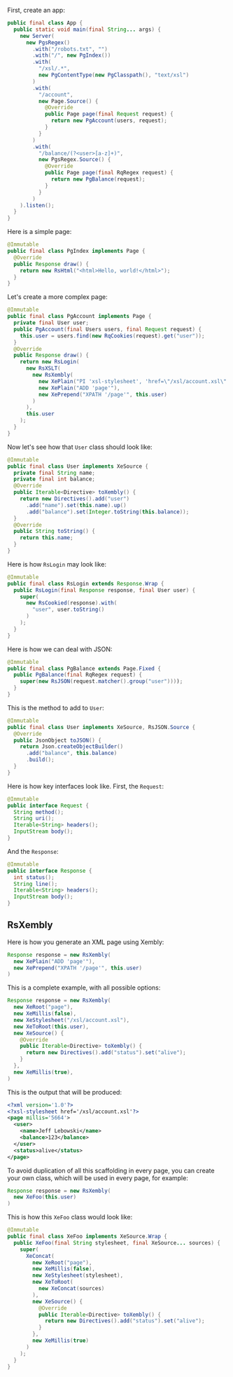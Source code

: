 First, create an app:

```java
public final class App {
  public static void main(final String... args) {
    new Server(
      new PgsRegex()
        .with("/robots.txt", "")
        .with("/", new PgIndex())
        .with(
          "/xsl/.*", 
          new PgContentType(new PgClasspath(), "text/xsl")
        )
        .with(
          "/account", 
          new Page.Source() {
            @Override
            public Page page(final Request request) {
              return new PgAccount(users, request);
            }
          }
        )
        .with(
          "/balance/(?<user>[a-z]+)", 
          new PgsRegex.Source() {
            @Override
            public Page page(final RqRegex request) {
              return new PgBalance(request);
            }
          }
        )
    ).listen();
  }
}
```

Here is a simple page:

```java
@Immutable
public final class PgIndex implements Page {
  @Override
  public Response draw() {
    return new RsHtml("<html>Hello, world!</html>");
  }
}
```

Let's create a more complex page:

```java
@Immutable
public final class PgAccount implements Page {
  private final User user;
  public PgAccount(final Users users, final Request request) {
    this.user = users.find(new RqCookies(request).get("user"));
  }
  @Override
  public Response draw() {
    return new RsLogin(
      new RsXSLT(
        new RsXembly(
          new XePlain("PI 'xsl-stylesheet', 'href=\"/xsl/account.xsl\"'"),
          new XePlain("ADD 'page'"),
          new XePrepend("XPATH '/page'", this.user)
        )
      ),
      this.user
    );
  }
}
```

Now let's see how that `User` class should look like:

```java
@Immutable
public final class User implements XeSource {
  private final String name;
  private final int balance;
  @Override
  public Iterable<Directive> toXembly() {
    return new Directives().add("user")
      .add("name").set(this.name).up()
      .add("balance").set(Integer.toString(this.balance));
  }
  @Override
  public String toString() {
    return this.name;
  }
}
```

Here is how `RsLogin` may look like:

```java
@Immutable
public final class RsLogin extends Response.Wrap {
  public RsLogin(final Response response, final User user) {
    super(
      new RsCookied(response).with(
        "user", user.toString()
      )
    );
  }
}
```

Here is how we can deal with JSON:

```java
@Immutable
public final class PgBalance extends Page.Fixed {
  public PgBalance(final RqRegex request) {
    super(new RsJSON(request.matcher().group("user"))));
  }
}
```

This is the method to add to `User`:

```java
@Immutable
public final class User implements XeSource, RsJSON.Source {
  @Override
  public JsonObject toJSON() {
    return Json.createObjectBuilder()
      .add("balance", this.balance)
      .build();
  }
}
```

Here is how key interfaces look like. First, the `Request`:

```java
@Immutable
public interface Request {
  String method();
  String uri();
  Iterable<String> headers();
  InputStream body();
}
```

And the `Response`:

```java
@Immutable
public interface Response {
  int status();
  String line();
  Iterable<String> headers();
  InputStream body();
}
```

## RsXembly

Here is how you generate an XML page using Xembly:

```java
Response response = new RsXembly(
  new XePlain("ADD 'page'"),
  new XePrepend("XPATH '/page'", this.user)
)
```

This is a complete example, with all possible options:

```java
Response response = new RsXembly(
  new XeRoot("page"),
  new XeMillis(false),
  new XeStylesheet("/xsl/account.xsl"),
  new XeToRoot(this.user),
  new XeSource() {
    @Override
    public Iterable<Directive> toXembly() {
      return new Directives().add("status").set("alive");
    }
  },
  new XeMillis(true),
)
```

This is the output that will be produced:

```xml
<?xml version='1.0'?>
<?xsl-stylesheet href='/xsl/account.xsl'?>
<page millis='5664'>
  <user>
    <name>Jeff Lebowski</name>
    <balance>123</balance>
  </user>
  <status>alive</status>
</page>
```

To avoid duplication of all this scaffolding in every page, you can create your own class, which will be used in every page, for example:

```java
Response response = new RsXembly(
  new XeFoo(this.user)
)
```

This is how this `XeFoo` class would look like:

```java
@Immutable
public final class XeFoo implements XeSource.Wrap {
  public XeFoo(final String stylesheet, final XeSource... sources) {
    super(
      XeConcat(
        new XeRoot("page"),
        new XeMillis(false),
        new XeStylesheet(stylesheet),
        new XeToRoot(
          new XeConcat(sources)
        ),
        new XeSource() {
          @Override
          public Iterable<Directive> toXembly() {
            return new Directives().add("status").set("alive");
          }
        },
        new XeMillis(true)
      )
    );
  }
}
```
